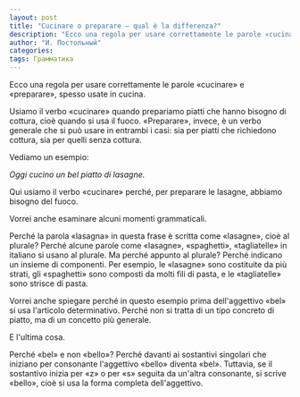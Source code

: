 ```yaml
---
layout: post
title: "Cucinare o preparare — qual è la differenza?"
description: "Ecco una regola per usare correttamente le parole «cucinare» e «preparare», spesso usate in cucina. Usiamo il verbo «cucinare» quando prepariamo piatti che hanno bisogno di cottura, cioè quando si usa il fuoco."
author: "И. Постольный"
categories:
tags: Грамматика
---
```


Ecco una regola per usare correttamente le parole «cucinare» e «preparare», spesso usate in cucina.

Usiamo il verbo «cucinare» quando prepariamo piatti che hanno bisogno di cottura, cioè quando si usa il fuoco. «Preparare», invece, è un verbo generale che si può usare in entrambi i casi: sia per piatti che richiedono cottura, sia per quelli senza cottura.

Vediamo un esempio:

_Oggi cucino un bel piatto di lasagne._

Qui usiamo il verbo «cucinare» perché, per preparare le lasagne, abbiamo bisogno del fuoco.

Vorrei anche esaminare alcuni momenti grammaticali.

Perché la parola «lasagna» in questa frase è scritta come «lasagne», cioè al plurale? Perché alcune parole come «lasagne», «spaghetti», «tagliatelle» in italiano si usano al plurale. Ma perché appunto al plurale? Perché indicano un insieme di componenti. Per esempio, le «lasagne» sono costituite da più strati, gli «spaghetti» sono composti da molti fili di pasta, e le «tagliatelle» sono strisce di pasta.

Vorrei anche spiegare perché in questo esempio prima dell'aggettivo «bel» si usa l'articolo determinativo. Perché non si tratta di un tipo concreto di piatto, ma di un concetto più generale.

E l'ultima cosa.

Perché «bel» e non «bello»? Perché davanti ai sostantivi singolari che iniziano per consonante l'aggettivo «bello» diventa «bel». Tuttavia, se il sostantivo inizia per «z» o per «s» seguita da un'altra consonante, si scrive «bello», cioè si usa la forma completa dell'aggettivo.